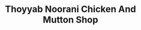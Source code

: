 ---
title: "Thoyyab Noorani Chicken And Mutton Shop"
url: /bengaluru/thoyyab-noorani-chicken-and-mutton-shop/
shop: Metzgerei
---